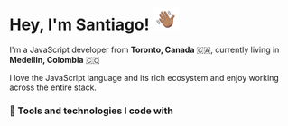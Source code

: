 # Hey, I'm Santiago! <img src="https://github.com/santidiazl/santidiazl/raw/main/waving-hand.gif" width="45px">

I'm a JavaScript developer from **Toronto, Canada** 🇨🇦, currently living in **Medellin, Colombia** 🇨🇴

I love the JavaScript language and its rich ecosystem and enjoy working across the entire stack.

### 🧰 Tools and technologies I code with
